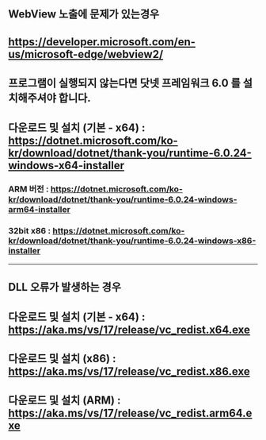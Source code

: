 ## WebView 노출에 문제가 있는경우
## https://developer.microsoft.com/en-us/microsoft-edge/webview2/

## 프로그램이 실행되지 않는다면 닷넷 프레임워크 6.0 를 설치해주셔야 합니다.
## 다운로드 및 설치 (기본 - x64) : https://dotnet.microsoft.com/ko-kr/download/dotnet/thank-you/runtime-6.0.24-windows-x64-installer
### ARM 버전 : https://dotnet.microsoft.com/ko-kr/download/dotnet/thank-you/runtime-6.0.24-windows-arm64-installer
### 32bit x86 : https://dotnet.microsoft.com/ko-kr/download/dotnet/thank-you/runtime-6.0.24-windows-x86-installer

---
## DLL 오류가 발생하는 경우
## 다운로드 및 설치 (기본 - x64) : https://aka.ms/vs/17/release/vc_redist.x64.exe
## 다운로드 및 설치 (x86) : https://aka.ms/vs/17/release/vc_redist.x86.exe
## 다운로드 및 설치 (ARM) : https://aka.ms/vs/17/release/vc_redist.arm64.exe
